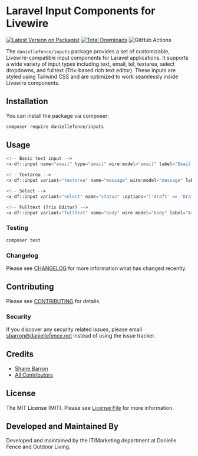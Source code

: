 # Laravel Input Components for Livewire

[![Latest Version on Packagist](https://img.shields.io/packagist/v/daniellefence/inputs.svg?style=flat-square)](https://packagist.org/packages/daniellefence/inputs)
[![Total Downloads](https://img.shields.io/packagist/dt/daniellefence/inputs.svg?style=flat-square)](https://packagist.org/packages/daniellefence/inputs)
![GitHub Actions](https://github.com/daniellefence/inputs/actions/workflows/main.yml/badge.svg)

The `daniellefence/inputs` package provides a set of customizable, Livewire-compatible input components for Laravel applications. It supports a wide variety of input types including text, email, tel, textarea, select dropdowns, and fulltext (Trix-based rich text editor). These inputs are styled using Tailwind CSS and are optimized to work seamlessly inside Livewire components.

## Installation

You can install the package via composer:

```bash
composer require daniellefence/inputs
```

## Usage

```php
<!-- Basic text input -->
<x-df::input name="email" type="email" wire:model="email" label="Email Address" />

<!-- Textarea -->
<x-df::input variant="textarea" name="message" wire:model="message" label="Your Message" />

<!-- Select -->
<x-df::input variant="select" name="status" :options="['draft' => 'Draft', 'published' => 'Published']" wire:model="status" label="Status" />

<!-- Fulltext (Trix Editor) -->
<x-df::input variant="fulltext" name="body" wire:model="body" label="Article Body" />
```

### Testing

```bash
composer test
```

### Changelog

Please see [CHANGELOG](CHANGELOG.md) for more information what has changed recently.

## Contributing

Please see [CONTRIBUTING](CONTRIBUTING.md) for details.

### Security

If you discover any security related issues, please email sbarron@daniellefence.net instead of using the issue tracker.

## Credits

-   [Shane Barron](https://github.com/daniellefence)
-   [All Contributors](../../contributors)

## License

The MIT License (MIT). Please see [License File](LICENSE.md) for more information.

## Developed and Maintained By

Developed and maintained by the IT/Marketing department at Danielle Fence and Outdoor Living.
